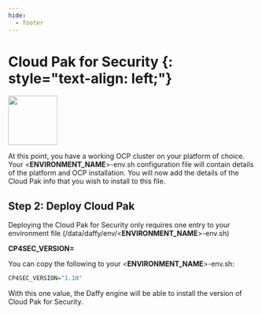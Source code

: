 ```yaml
---
hide:
  - footer
---
```

<script>
  document.title = "Cloud Pak - Security";
</script>
Cloud Pak for Security {: style="text-align: left;"}
===============
<img src='../images/security.png'
       style="width:100px;height:100px;"/>

At this point, you have a working OCP cluster on your platform of choice. Your <**ENVIRONMENT_NAME**>-env.sh configuration file will contain details of the platform and OCP installation. You will now add the details of the Cloud Pak info that you wish to install to this file.

## Step 2: Deploy Cloud Pak
Deploying the Cloud Pak for Security only requires one entry to your environment file (/data/daffy/env/<**ENVIRONMENT_NAME**>-env.sh)

**CP4SEC_VERSION=<version>**

You can copy the following to your <**ENVIRONMENT_NAME**>-env.sh:

```R
CP4SEC_VERSION="1.10"
```

With this one value, the Daffy engine will be able to install the version of Cloud Pak for Security.
